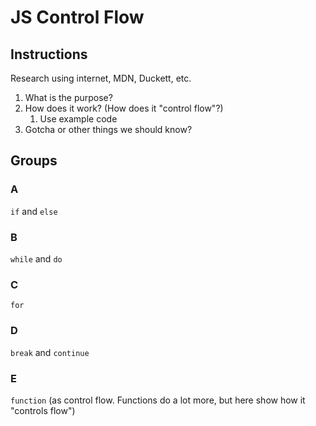 JS Control Flow
===

## Instructions

Research using internet, MDN, Duckett, etc.

1. What is the purpose? 
1. How does it work? (How does it "control flow"?)
    1. Use example code
1. Gotcha or other things we should know?

## Groups

### A

`if` and `else`

### B

`while` and `do`

### C

`for`

### D

`break` and `continue`

### E

`function` (as control flow. Functions do a lot more, but here show how it "controls flow")